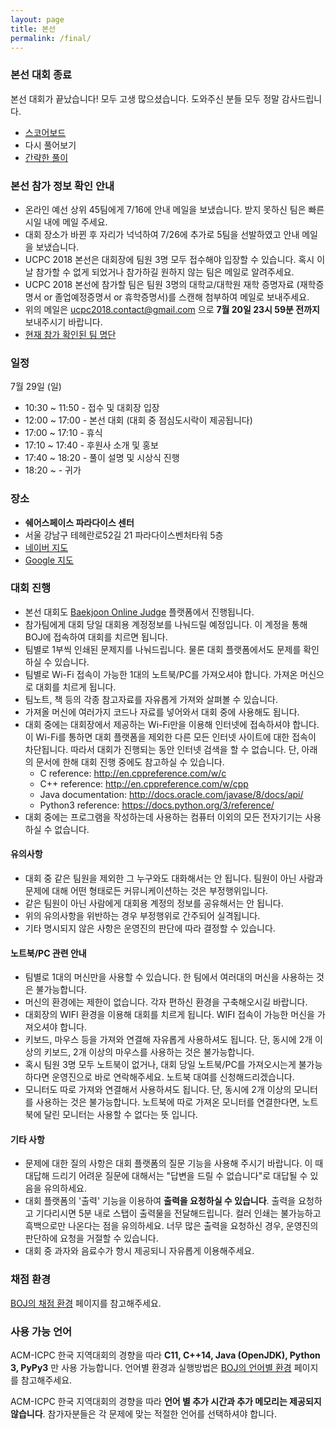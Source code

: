 ```yaml
---
layout: page
title: 본선
permalink: /final/
---
```


### 본선 대회 종료

본선 대회가 끝났습니다! 모두 고생 많으셨습니다. 도와주신 분들 모두 정말 감사드립니다.

 * [스코어보드](https://ucpc.acmicpc.net/contest/spotboard/314)
 * 다시 풀어보기
 * [간략한 풀이](https://drive.google.com/open?id=1iL3syHDaOAgvip0-Dd_bS3Zl-07xD5LqbhYNeH30AFA)

### 본선 참가 정보 확인 안내

 * 온라인 예선 상위 45팀에게 7/16에 안내 메일을 보냈습니다. 받지 못하신 팀은 빠른 시일 내에 메일 주세요.
 * 대회 장소가 바뀐 후 자리가 넉넉하여 7/26에 추가로 5팀을 선발하였고 안내 메일을 보냈습니다.
 * UCPC 2018 본선은 대회장에 팀원 3명 모두 접수해야 입장할 수 있습니다. 혹시 이 날 참가할 수 없게 되었거나 참가하길 원하지 않는 팀은 메일로 알려주세요.
 * UCPC 2018 본선에 참가할 팀은 팀원 3명의 대학교/대학원 재학 증명자료 (재학증명서 or 졸업예정증명서 or 휴학증명서)를 스캔해 첨부하여 메일로 보내주세요.
 * 위의 메일은 ucpc2018.contact@gmail.com 으로 **7월 20일 23시 59분 전까지** 보내주시기 바랍니다.
 * [현재 참가 확인된 팀 명단](https://docs.google.com/spreadsheets/d/1L94kWreert-mZpomtRl9lw2YDdO4wJQfHbKZk3yvzwc/edit?usp=sharing)

### 일정
7월 29일 (일)
 * 10:30 ~ 11:50 - 접수 및 대회장 입장
 * 12:00 ~ 17:00 - 본선 대회 (대회 중 점심도시락이 제공됩니다)
 * 17:00 ~ 17:10 - 휴식
 * 17:10 ~ 17:40 - 후원사 소개 및 홍보
 * 17:40 ~ 18:20 - 풀이 설명 및 시상식 진행
 * 18:20 ~ - 귀가

### 장소
 * **쉐어스페이스 파라다이스 센터**
 * 서울 강남구 테헤란로52길 21 파라다이스벤처타워 5층
 * [네이버 지도](http://naver.me/xm5tXym8)
 * [Google 지도](https://goo.gl/maps/JcPSVV2F1JK2)

### 대회 진행

 * 본선 대회도 [Baekjoon Online Judge](https://www.acmicpc.net/) 플랫폼에서 진행됩니다.
 * 참가팀에게 대회 당일 대회용 계정정보를 나눠드릴 예정입니다. 이 계정을 통해 BOJ에 접속하여 대회를 치르면 됩니다.
 * 팀별로 1부씩 인쇄된 문제지를 나눠드립니다. 물론 대회 플랫폼에서도 문제를 확인하실 수 있습니다.
 * 팀별로 Wi-Fi 접속이 가능한 1대의 노트북/PC를 가져오셔야 합니다. 가져온 머신으로 대회를 치르게 됩니다.
 * 팀노트, 책 등의 각종 참고자료를 자유롭게 가져와 살펴볼 수 있습니다.
 * 가져올 머신에 여러가지 코드나 자료를 넣어와서 대회 중에 사용해도 됩니다.
 * 대회 중에는 대회장에서 제공하는 Wi-Fi만을 이용해 인터넷에 접속하셔야 합니다. 이 Wi-Fi를 통하면 대회 플랫폼을 제외한 다른 모든 인터넷 사이트에 대한 접속이 차단됩니다. 따라서 대회가 진행되는 동안 인터넷 검색을 할 수 없습니다. 단, 아래의 문서에 한해 대회 진행 중에도 참고하실 수 있습니다.
   * C reference: http://en.cppreference.com/w/c
   * C++ reference: http://en.cppreference.com/w/cpp
   * Java documentation: http://docs.oracle.com/javase/8/docs/api/
   * Python3 reference: https://docs.python.org/3/reference/
 * 대회 중에는 프로그램을 작성하는데 사용하는 컴퓨터 이외의 모든 전자기기는 사용하실 수 없습니다.

#### 유의사항

 * 대회 중 같은 팀원을 제외한 그 누구와도 대화해서는 안 됩니다. 팀원이 아닌 사람과 문제에 대해 어떤 형태로든 커뮤니케이션하는 것은 부정행위입니다.
 * 같은 팀원이 아닌 사람에게 대회용 계정의 정보를 공유해서는 안 됩니다.
 * 위의 유의사항을 위반하는 경우 부정행위로 간주되어 실격됩니다.
 * 기타 명시되지 않은 사항은 운영진의 판단에 따라 결정할 수 있습니다.

#### 노트북/PC 관련 안내

 * 팀별로 1대의 머신만을 사용할 수 있습니다. 한 팀에서 여러대의 머신을 사용하는 것은 불가능합니다.
 * 머신의 환경에는 제한이 없습니다. 각자 편하신 환경을 구축해오시길 바랍니다.
 * 대회장의 WIFI 환경을 이용해 대회를 치르게 됩니다. WIFI 접속이 가능한 머신을 가져오셔야 합니다.
 * 키보드, 마우스 등을 가져와 연결해 자유롭게 사용하셔도 됩니다. 단, 동시에 2개 이상의 키보드, 2개 이상의 마우스를 사용하는 것은 불가능합니다.
 * 혹시 팀원 3명 모두 노트북이 없거나, 대회 당일 노트북/PC를 가져오시는게 불가능하다면 운영진으로 바로 연락해주세요. 노트북 대여를 신청해드리겠습니다.
 * 모니터도 따로 가져와 연결해서 사용하셔도 됩니다. 단, 동시에 2개 이상의 모니터를 사용하는 것은 불가능합니다. 노트북에 따로 가져온 모니터를 연결한다면, 노트북에 달린 모니터는 사용할 수 없다는 뜻 입니다.

#### 기타 사항

 * 문제에 대한 질의 사항은 대회 플랫폼의 질문 기능을 사용해 주시기 바랍니다. 이 때 대답해 드리기 어려운 질문에 대해서는 "답변을 드릴 수 없습니다"로 대답될 수 있음을 유의하세요.
 * 대회 플랫폼의 '출력' 기능을 이용하여 **출력을 요청하실 수 있습니다**. 출력을 요청하고 기다리시면 5분 내로 스탭이 출력물을 전달해드립니다. 컬러 인쇄는 불가능하고 흑백으로만 나온다는 점을 유의하세요. 너무 많은 출력을 요청하신 경우, 운영진의 판단하에 요청을 거절할 수 있습니다.
 * 대회 중 과자와 음료수가 항시 제공되니 자유롭게 이용해주세요.

### 채점 환경

[BOJ의 채점 환경](https://www.acmicpc.net/help/judge) 페이지를 참고해주세요.

### 사용 가능 언어

ACM-ICPC 한국 지역대회의 경향을 따라
**C11, C++14, Java (OpenJDK), Python 3, PyPy3** 만 사용 가능합니다.
언어별 환경과 실행방법은 [BOJ의 언어별 환경](https://www.acmicpc.net/help/language) 페이지를 참고해주세요.

ACM-ICPC 한국 지역대회의 경향을 따라 **언어 별 추가 시간과 추가 메모리는 제공되지 않습니다**.
참가자분들은 각 문제에 맞는 적절한 언어를 선택하셔야 합니다.

